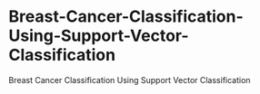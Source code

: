 # Breast-Cancer-Classification-Using-Support-Vector-Classification
Breast Cancer Classification Using Support Vector Classification
